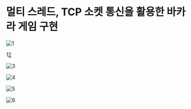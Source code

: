 # 멀티 스레드, TCP 소켓 통신을 활용한 바카라 게임 구현

<!--
리눅스 운영체제를 사용하여 멀티 쓰레드 기반의 서버를 구현합니다.
서버는 클라이언트가 접속을 요청할 때마다 새로운 쓰레드를 생성합니다.
클라이언트는 게임 서버에 접속 하여 선택지를 얻습니다.
방 생성, 방 입장, 게임 종료가 있습니다.
방을 생성한 클라이언트는, 새로운 클라이언트의 입장을 기다립니다.
또다른 클라이언트가 방에 입장하면 게임이 시작됩니다.
게임이 종료된 후에는 로비로 돌아갑니다.
-->
![1](https://user-images.githubusercontent.com/53927414/170966693-b45872ad-f392-4427-84eb-f10fba6f7d58.png)

1[2](https://user-images.githubusercontent.com/53927414/170966796-ef59223d-22a6-4b84-b672-f9178aa8e714.png)

![3](https://user-images.githubusercontent.com/53927414/170966815-75fffc70-9c1d-46a1-bd7d-1f5d88a6d830.png)

![4](https://user-images.githubusercontent.com/53927414/170966902-e4bda9b6-e4d0-473d-ba08-4dda6b3bb194.png)

![5](https://user-images.githubusercontent.com![3])

![6](https://user-images.githubusercontent.com/53927414/170967091-2122f36e-d60a-4b8e-add1-045edc02ad54.png)